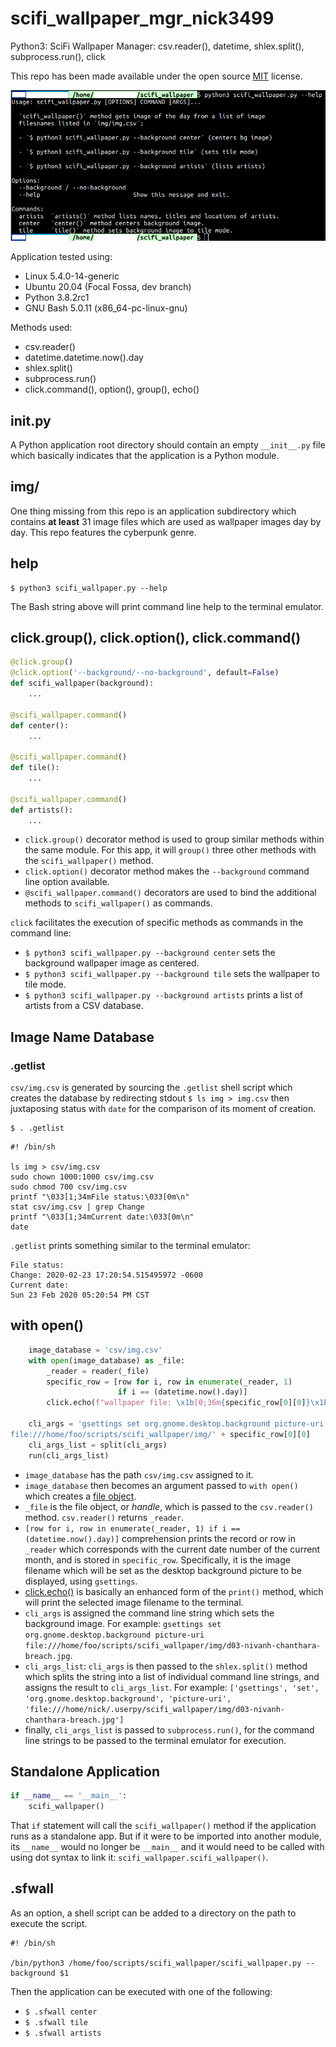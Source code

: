 # scifi_wallpaper_mgr_nick3499
Python3: SciFi Wallpaper Manager: csv.reader(), datetime, shlex.split(), subprocess.run(), click

This repo has been made available under the open source [MIT](https://opensource.org/licenses/MIT) license.

![screen capture](screen_capture.png)

Application tested using:
- Linux 5.4.0-14-generic
- Ubuntu 20.04 (Focal Fossa, dev branch)
- Python 3.8.2rc1
- GNU Bash 5.0.11 (x86_64-pc-linux-gnu)

Methods used:
- csv.reader()
- datetime.datetime.now().day
- shlex.split()
- subprocess.run()
- click.command(), option(), group(), echo()

## __init__.py

A Python application root directory should contain an empty `__init__.py` file which basically indicates that the application is a Python module.

## img/

One thing missing from this repo is an application subdirectory which contains **at least** 31 image files which are used as wallpaper images day by day. This repo features the cyberpunk genre.

## help

```shell
$ python3 scifi_wallpaper.py --help
```

The Bash string above will print command line help to the terminal emulator.

## click.group(), click.option(), click.command()

```python
@click.group()
@click.option('--background/--no-background', default=False)
def scifi_wallpaper(background):
    ...

@scifi_wallpaper.command()
def center():
    ...

@scifi_wallpaper.command()
def tile():
    ...

@scifi_wallpaper.command()
def artists():
    ...
```

- `click.group()` decorator method is used to group similar methods within the same module. For this app, it will `group()` three other methods with the `scifi_wallpaper()` method.
- `click.option()` decorator method makes the `--background` command line option available.
- `@scifi_wallpaper.command()` decorators are used to bind the additional methods to `scifi_wallpaper()` as commands.

`click` facilitates the execution of specific methods as commands in the command line:

- `$ python3 scifi_wallpaper.py --background center` sets the background wallpaper image as centered.
- `$ python3 scifi_wallpaper.py --background tile` sets the wallpaper to tile mode.
- `$ python3 scifi_wallpaper.py --background artists` prints a list of artists from a CSV database.

## Image Name Database

### .getlist

`csv/img.csv` is generated by sourcing the `.getlist` shell script which creates the database by redirecting stdout `$ ls img > img.csv` then juxtaposing status with `date` for the comparison of its moment of creation.

```shell
$ . .getlist
```

```shell
#! /bin/sh

ls img > csv/img.csv
sudo chown 1000:1000 csv/img.csv
sudo chmod 700 csv/img.csv
printf "\033[1;34mFile status:\033[0m\n"
stat csv/img.csv | grep Change
printf "\033[1;34mCurrent date:\033[0m\n"
date
```

`.getlist` prints something similar to the terminal emulator:

```shell
File status:
Change: 2020-02-23 17:20:54.515495972 -0600
Current date:
Sun 23 Feb 2020 05:20:54 PM CST
```

## with open()

```python
    image_database = 'csv/img.csv'
    with open(image_database) as _file:
        _reader = reader(_file)
        specific_row = [row for i, row in enumerate(_reader, 1)
                        if i == (datetime.now().day)]
        click.echo(f"wallpaper file: \x1b[0;36m{specific_row[0][0]}\x1b[0m")

    cli_args = 'gsettings set org.gnome.desktop.background picture-uri \
file:///home/foo/scripts/scifi_wallpaper/img/' + specific_row[0][0]
    cli_args_list = split(cli_args)
    run(cli_args_list)
```

- `image_database` has the path `csv/img.csv` assigned to it.
- `image_database` then becomes an argument passed to `with open()` which creates a [file object](https://www.programiz.com/python-programming/file-operation#open).
- `_file` is the file object, or _handle_, which is passed to the `csv.reader()` method. `csv.reader()` returns `_reader`.
- `[row for i, row in enumerate(_reader, 1) if i == (datetime.now().day)]` comprehension prints the record or row in `_reader` which corresponds with the current date number of the current month, and is stored in `specific_row`. Specifically, it is the image filename which will be set as the desktop background picture to be displayed, using `gsettings`.
- [click.echo()](https://click.palletsprojects.com/en/7.x/utils/#printing-to-stdout) is basically an enhanced form of the `print()` method, which will print the selected image filename to the terminal.
- `cli_args` is assigned the command line string which sets the background image. For example: `gsettings set org.gnome.desktop.background picture-uri file:///home/foo/scripts/scifi_wallpaper/img/d03-nivanh-chanthara-breach.jpg`.
- `cli_args_list`: `cli_args` is then passed to the `shlex.split()` method which splits the string into a list of individual command line strings, and assigns the result to `cli_args_list`. For example: `['gsettings', 'set', 'org.gnome.desktop.background', 'picture-uri', 'file:///home/nick/.userpy/scifi_wallpaper/img/d03-nivanh-chanthara-breach.jpg']`
- finally, `cli_args_list` is passed to `subprocess.run()`, for the command line strings to be passed to the terminal emulator for execution.

## Standalone Application

```python
if __name__ == '__main__':
    scifi_wallpaper()
```

That `if` statement will call the `scifi_wallpaper()` method if the application runs as a standalone app. But if it were to be imported into another module, its `__name__` would no longer be `__main__` and it would need to be called with using dot syntax to link it: `scifi_wallpaper.scifi_wallpaper()`.

## .sfwall

As an option, a shell script can be added to a directory on the path to execute the script.

```shell
#! /bin/sh

/bin/python3 /home/foo/scripts/scifi_wallpaper/scifi_wallpaper.py --background $1
```

Then the application can be executed with one of the following:

- `$ .sfwall center`
- `$ .sfwall tile`
- `$ .sfwall artists`
